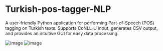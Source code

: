 # Turkish-pos-tagger-NLP
A user-friendly Python application for performing Part-of-Speech (POS) tagging on Turkish texts. Supports CoNLL-U input, generates CSV output, and provides an intuitive GUI for easy data processing.

![image](https://github.com/user-attachments/assets/3f5cf06d-da4c-4a4c-acd6-6763fccff228)
![image](https://github.com/user-attachments/assets/a1582169-d5fb-4960-9a2e-0febca03614e)

